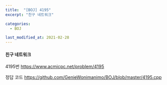 ```yaml
---
title:  "[BOJ] 4195"
excerpt: "친구 네트워크"

categories:
  - BOJ

last_modified_at: 2021-02-28
---
```


#### 친구 네트워크

4195번 <https://www.acmicpc.net/problem/4195>



정답 코드 <https://github.com/GenieWonimanimo/BOJ/blob/master/4195.cpp>